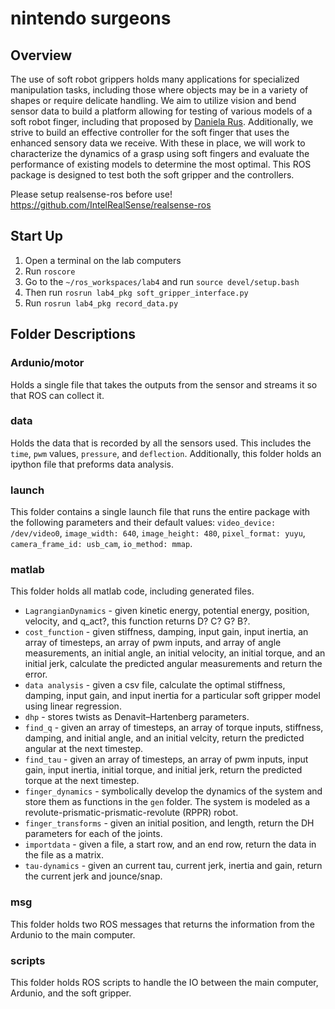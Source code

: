 ﻿# nintendo surgeons

## Overview
The use of soft robot grippers holds many applications for specialized manipulation tasks, including those where objects may be in a variety of shapes or require delicate handling. We aim to utilize vision and bend sensor data to build a platform allowing for testing of various models of a soft robot finger, including that proposed by [Daniela Rus](http://www.centropiaggio.unipi.it/sites/default/files/roso18_0123_fi.pdf). Additionally, we strive to build an effective controller for the soft finger that uses the enhanced sensory data we receive. With these in place, we will work to characterize the dynamics of a grasp using soft fingers and evaluate the performance of existing models to determine the most optimal. This ROS package is designed to test both the soft gripper and the controllers.

Please setup realsense-ros before use! https://github.com/IntelRealSense/realsense-ros

## Start Up
1. Open a terminal on the lab computers
2. Run `roscore`
3. Go to the `~/ros_workspaces/lab4` and run `source devel/setup.bash`
4. Then run `rosrun lab4_pkg soft_gripper_interface.py`
5. Run `rosrun lab4_pkg record_data.py`

## Folder Descriptions

### Ardunio/motor
Holds a single file that takes the outputs from the sensor and streams it so that ROS can collect it.

### data
Holds the data that is recorded by all the sensors used. This includes the `time`, `pwm` values, `pressure`, and `deflection`. Additionally, this folder holds an ipython file that preforms data analysis.

### launch
This folder contains a single launch file that runs the entire package with the following parameters and their default values: `video_device: /dev/video0`, `image_width: 640`, `image_height: 480`, `pixel_format: yuyu`, `camera_frame_id: usb_cam`, `io_method: mmap`.

### matlab
This folder holds all matlab code, including generated files.
- `LagrangianDynamics` - given kinetic energy, potential energy, position, velocity, and q_act?, this function returns D? C? G? B?.
- `cost_function` - given stiffness, damping, input gain, input inertia, an array of timesteps, an array of pwm inputs, and array of angle measurements, an initial angle, an initial velocity, an initial torque, and an initial jerk, calculate the predicted angular measurements and return the error.
- `data analysis` - given a csv file, calculate the optimal stiffness, damping, input gain, and input inertia for a particular soft gripper model using linear regression.
- `dhp` - stores twists as  Denavit–Hartenberg parameters.
- `find_q` - given an array of timesteps, an array of torque inputs, stiffness, damping, and initial angle, and an initial velcity, return the predicted angular at the next timestep.
- `find_tau` - given an array of timesteps, an array of pwm inputs, input gain, input inertia, initial torque, and initial jerk, return the predicted torque at the next timestep.
- `finger_dynamics` - symbolically develop the dynamics of the system and store them as functions in the `gen` folder. The system is modeled as a revolute-prismatic-prismatic-revolute (RPPR) robot.
- `finger_transforms` - given an initial position, and length, return the DH parameters for each of the joints.
- `importdata` - given a file, a start row, and an end row, return the data in the file as a matrix.
- `tau-dynamics` - given an current tau, current jerk, inertia and gain, return the current jerk and jounce/snap.

### msg
This folder holds two ROS messages that returns the information from the Ardunio to the main computer.

### scripts
This folder holds ROS scripts to handle the IO between the main computer, Ardunio, and the soft gripper.
